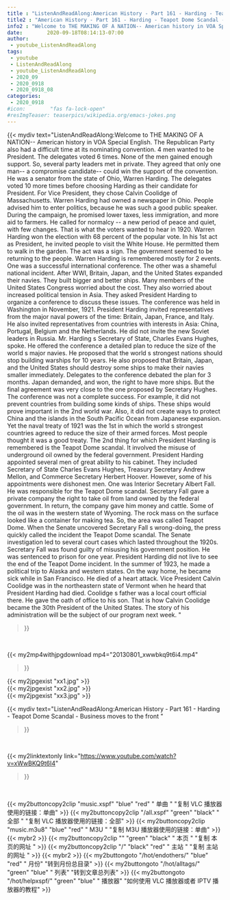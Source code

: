 ```yaml
---
title : "ListenAndReadAlong:American History - Part 161 - Harding - Teapot Dome Scandal - Business moves to the front "
title2 : "American History - Part 161 - Harding - Teapot Dome Scandal - Business moves to the front "
info2 : "Welcome to THE MAKING OF A NATION-- American history in VOA Special English. The Republican Party also had a difficult time at its nominating convention. 4 men wanted to be President. The delegates voted 6 times. None of the men gained enough support. So, several party leaders met in private. They agreed that only one man-- a compromise candidate-- could win the support of the convention. He was a senator from the state of Ohio, Warren Harding. The delegates voted 10 more times before choosing Harding as their candidate for President. For Vice President, they chose Calvin Coolidge of Massachusetts. Warren Harding had owned a newspaper in Ohio. People advised him to enter politics, because he was such a good public speaker. During the campaign, he promised lower taxes, less immigration, and more aid to farmers. He called for  normalcy -- a new period of peace and quiet, with few changes. That is what the voters wanted to hear in 1920. Warren Harding won the election with 68 percent of the popular vote. In his 1st act as President, he invited people to visit the White House. He permitted them to walk in the garden. The act was a sign. The government seemed to be returning to the people. Warren Harding is remembered mostly for 2 events. One was a successful international conference. The other was a shameful national incident. After WWI,  Britain, Japan, and the United States expanded their navies. They built bigger and better ships. Many members of the United States Congress worried about the cost. They also worried about increased political tension in Asia. They asked President Harding to organize a conference to discuss these issues. The conference was held in Washington in November, 1921. President Harding invited representatives from the major naval powers of the time: Britain, Japan, France, and Italy. He also invited representatives from countries with interests in Asia: China, Portugal, Belgium and the Netherlands. He did not invite the new Soviet leaders in Russia. Mr. Harding s Secretary of State, Charles Evans Hughes, spoke. He offered the conference a detailed plan to reduce the size of the world s major navies. He proposed that the world s strongest nations should stop building warships for 10 years. He also proposed that Britain, Japan, and the United States should destroy some ships to make their navies smaller immediately. Delegates to the conference debated the plan for 3 months. Japan demanded, and won, the right to have more ships. But the final agreement was very close to the one proposed by Secretary Hughes. The conference was not a complete success. For example, it did not prevent countries from building some kinds of ships. These ships would prove important in the 2nd world war. Also, it did not create ways to protect China and the islands in the South Pacific Ocean from Japanese expansion. Yet the naval treaty of 1921 was the 1st in which the world s strongest countries agreed to reduce the size of their armed forces. Most people thought it was a good treaty. The 2nd thing for which President Harding is remembered is the Teapot Dome scandal. It involved the misuse of underground oil owned by the federal government. President Harding appointed several men of great ability to his cabinet. They included Secretary of State Charles Evans Hughes, Treasury Secretary Andrew Mellon, and Commerce Secretary Herbert Hoover.  However, some of his appointments were dishonest men. One was Interior Secretary Albert Fall. He was responsible for the Teapot Dome scandal. Secretary Fall gave a private company the right to take oil from land owned by the federal government. In return, the company gave him money and cattle. Some of the oil was in the western state of Wyoming. The rock mass on the surface looked like a container for making tea. So, the area was called Teapot Dome. When the Senate uncovered Secretary Fall s wrong-doing, the press quickly called the incident the Teapot Dome scandal. The Senate investigation led to several court cases which lasted throughout the 1920s. Secretary Fall was found guilty of misusing his government position. He was sentenced to prison for one year. President Harding did not live to see the end of the Teapot Dome incident. In the summer of 1923, he made a political trip to Alaska and western states. On the way home, he became sick while in San Francisco. He died of a heart attack. Vice President Calvin Coolidge was in the northeastern state of Vermont when he heard that President Harding had died. Coolidge s father was a local court official there. He gave the oath of office to his son. That is how Calvin Coolidge became the 30th President of the United States. The story of his administration will be the subject of our program next week. "
date:        2020-09-18T08:14:13-07:00
author:
 - youtube_ListenAndReadAlong
tags:
 - youtube
 - ListenAndReadAlong
 - youtube_ListenAndReadAlong
 - 2020_09
 - 2020_0918
 - 2020_0918_08
categories:
 - 2020_0918
#icon:        "fas fa-lock-open"
#resImgTeaser: teaserpics/wikipedia.org/emacs-jokes.png
---
```


{{< mydiv text="ListenAndReadAlong:Welcome to THE MAKING OF A NATION-- American history in VOA Special English. The Republican Party also had a difficult time at its nominating convention. 4 men wanted to be President. The delegates voted 6 times. None of the men gained enough support. So, several party leaders met in private. They agreed that only one man-- a compromise candidate-- could win the support of the convention. He was a senator from the state of Ohio, Warren Harding. The delegates voted 10 more times before choosing Harding as their candidate for President. For Vice President, they chose Calvin Coolidge of Massachusetts. Warren Harding had owned a newspaper in Ohio. People advised him to enter politics, because he was such a good public speaker. During the campaign, he promised lower taxes, less immigration, and more aid to farmers. He called for  normalcy -- a new period of peace and quiet, with few changes. That is what the voters wanted to hear in 1920. Warren Harding won the election with 68 percent of the popular vote. In his 1st act as President, he invited people to visit the White House. He permitted them to walk in the garden. The act was a sign. The government seemed to be returning to the people. Warren Harding is remembered mostly for 2 events. One was a successful international conference. The other was a shameful national incident. After WWI,  Britain, Japan, and the United States expanded their navies. They built bigger and better ships. Many members of the United States Congress worried about the cost. They also worried about increased political tension in Asia. They asked President Harding to organize a conference to discuss these issues. The conference was held in Washington in November, 1921. President Harding invited representatives from the major naval powers of the time: Britain, Japan, France, and Italy. He also invited representatives from countries with interests in Asia: China, Portugal, Belgium and the Netherlands. He did not invite the new Soviet leaders in Russia. Mr. Harding s Secretary of State, Charles Evans Hughes, spoke. He offered the conference a detailed plan to reduce the size of the world s major navies. He proposed that the world s strongest nations should stop building warships for 10 years. He also proposed that Britain, Japan, and the United States should destroy some ships to make their navies smaller immediately. Delegates to the conference debated the plan for 3 months. Japan demanded, and won, the right to have more ships. But the final agreement was very close to the one proposed by Secretary Hughes. The conference was not a complete success. For example, it did not prevent countries from building some kinds of ships. These ships would prove important in the 2nd world war. Also, it did not create ways to protect China and the islands in the South Pacific Ocean from Japanese expansion. Yet the naval treaty of 1921 was the 1st in which the world s strongest countries agreed to reduce the size of their armed forces. Most people thought it was a good treaty. The 2nd thing for which President Harding is remembered is the Teapot Dome scandal. It involved the misuse of underground oil owned by the federal government. President Harding appointed several men of great ability to his cabinet. They included Secretary of State Charles Evans Hughes, Treasury Secretary Andrew Mellon, and Commerce Secretary Herbert Hoover.  However, some of his appointments were dishonest men. One was Interior Secretary Albert Fall. He was responsible for the Teapot Dome scandal. Secretary Fall gave a private company the right to take oil from land owned by the federal government. In return, the company gave him money and cattle. Some of the oil was in the western state of Wyoming. The rock mass on the surface looked like a container for making tea. So, the area was called Teapot Dome. When the Senate uncovered Secretary Fall s wrong-doing, the press quickly called the incident the Teapot Dome scandal. The Senate investigation led to several court cases which lasted throughout the 1920s. Secretary Fall was found guilty of misusing his government position. He was sentenced to prison for one year. President Harding did not live to see the end of the Teapot Dome incident. In the summer of 1923, he made a political trip to Alaska and western states. On the way home, he became sick while in San Francisco. He died of a heart attack. Vice President Calvin Coolidge was in the northeastern state of Vermont when he heard that President Harding had died. Coolidge s father was a local court official there. He gave the oath of office to his son. That is how Calvin Coolidge became the 30th President of the United States. The story of his administration will be the subject of our program next week. "
>}}
<br>


{{< my2mp4withjpgdownload mp4="20130801_xwwbkq9t6i4.mp4"
>}}

{{< my2jpgexist "xx1.jpg" >}}<br>
{{< my2jpgexist "xx2.jpg" >}}<br>
{{< my2jpgexist "xx3.jpg" >}}<br>



{{< mydiv text="ListenAndReadAlong:American History - Part 161 - Harding - Teapot Dome Scandal - Business moves to the front "
>}}
<br>

{{< my2linktextonly link="https://www.youtube.com/watch?v=xWwBKQ9t6I4"
>}}


<br>

{{< my2buttoncopy2clip "music.xspf"        "blue"   "red"    " 单曲 "  "复制 VLC 播放器使用的链接：单曲" >}} {{< my2buttoncopy2clip "/all.xspf"         "green"  "black"  " 全部 "  "复制 VLC 播放器使用的链接：全部" >}} {{< my2buttoncopy2clip "music.m3u8"        "blue"   "red"    " M3U  "    "复制 M3U 播放器使用的链接：单曲" >}} {{< mybr2 >}} {{< my2buttoncopy2clip ""                  "green"  "black"  " 本页 "    "复制 本页的网址 " >}} {{< my2buttoncopy2clip "/"                 "black"  "red"    " 主站 "    "复制 主站的网址 " >}} {{< mybr2 >}} {{< my2buttongoto      "/hot/endothers/"   "blue"   "red"    " 月份"   "转到月份总目录" >}} {{< my2buttongoto      "/hot/alltags/"     "green"  "blue"   " 列表"   "转到文章总列表" >}} {{< my2buttongoto      "/hot/helpxspf/"    "green"  "blue"   " 播放器" "如何使用 VLC 播放器或者 IPTV 播放器的教程" >}} 
